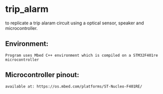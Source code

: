 # trip_alarm
to replicate a trip alaram circuit using a optical sensor, speaker and microcontroller.

## Environment:
```
Program uses Mbed C++ environment which is compiled on a STM32F401re microcontroller
```

## Microcontroller pinout:
```
available at: https://os.mbed.com/platforms/ST-Nucleo-F401RE/
```
